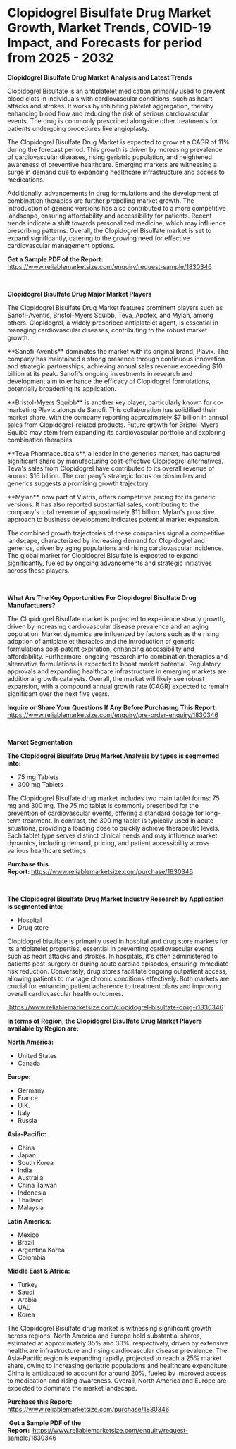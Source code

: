 <p><h1>Clopidogrel Bisulfate Drug Market Growth, Market Trends, COVID-19 Impact, and Forecasts for period from 2025 - 2032</h1></p><p><strong>Clopidogrel Bisulfate Drug Market Analysis and Latest Trends</strong></p>
<p><p>Clopidogrel Bisulfate is an antiplatelet medication primarily used to prevent blood clots in individuals with cardiovascular conditions, such as heart attacks and strokes. It works by inhibiting platelet aggregation, thereby enhancing blood flow and reducing the risk of serious cardiovascular events. The drug is commonly prescribed alongside other treatments for patients undergoing procedures like angioplasty.</p><p>The Clopidogrel Bisulfate Drug Market is expected to grow at a CAGR of 11% during the forecast period. This growth is driven by increasing prevalence of cardiovascular diseases, rising geriatric population, and heightened awareness of preventive healthcare. Emerging markets are witnessing a surge in demand due to expanding healthcare infrastructure and access to medications. </p><p>Additionally, advancements in drug formulations and the development of combination therapies are further propelling market growth. The introduction of generic versions has also contributed to a more competitive landscape, ensuring affordability and accessibility for patients. Recent trends indicate a shift towards personalized medicine, which may influence prescribing patterns. Overall, the Clopidogrel Bisulfate market is set to expand significantly, catering to the growing need for effective cardiovascular management options.</p></p>
<p><strong>Get a Sample PDF of the Report:&nbsp;</strong> <a href="https://www.reliablemarketsize.com/enquiry/request-sample/1830346?utm_campaign=2453&utm_medium=2&utm_source=Github&utm_content=ia&utm_term=19042025&utm_id=clopidogrel-bisulfate-drug">https://www.reliablemarketsize.com/enquiry/request-sample/1830346</a></p>
<p>&nbsp;</p>
<p><strong>Clopidogrel Bisulfate Drug Major Market Players</strong></p>
<p><p>The Clopidogrel Bisulfate Drug Market features prominent players such as Sanofi-Aventis, Bristol-Myers Squibb, Teva, Apotex, and Mylan, among others. Clopidogrel, a widely prescribed antiplatelet agent, is essential in managing cardiovascular diseases, contributing to the robust market growth.</p><p>**Sanofi-Aventis** dominates the market with its original brand, Plavix. The company has maintained a strong presence through continuous innovation and strategic partnerships, achieving annual sales revenue exceeding $10 billion at its peak. Sanofi's ongoing investments in research and development aim to enhance the efficacy of Clopidogrel formulations, potentially broadening its application.</p><p>**Bristol-Myers Squibb** is another key player, particularly known for co-marketing Plavix alongside Sanofi. This collaboration has solidified their market share, with the company reporting approximately $7 billion in annual sales from Clopidogrel-related products. Future growth for Bristol-Myers Squibb may stem from expanding its cardiovascular portfolio and exploring combination therapies.</p><p>**Teva Pharmaceuticals**, a leader in the generics market, has captured significant share by manufacturing cost-effective Clopidogrel alternatives. Teva's sales from Clopidogrel have contributed to its overall revenue of around $16 billion. The company’s strategic focus on biosimilars and generics suggests a promising growth trajectory.</p><p>**Mylan**, now part of Viatris, offers competitive pricing for its generic versions. It has also reported substantial sales, contributing to the company's total revenue of approximately $11 billion. Mylan's proactive approach to business development indicates potential market expansion.</p><p>The combined growth trajectories of these companies signal a competitive landscape, characterized by increasing demand for Clopidogrel and generics, driven by aging populations and rising cardiovascular incidence. The global market for Clopidogrel Bisulfate is expected to expand significantly, fueled by ongoing advancements and strategic initiatives across these players.</p></p>
<p>&nbsp;</p>
<p><strong>What Are The Key Opportunities For Clopidogrel Bisulfate Drug Manufacturers?</strong></p>
<p><p>The Clopidogrel Bisulfate market is projected to experience steady growth, driven by increasing cardiovascular disease prevalence and an aging population. Market dynamics are influenced by factors such as the rising adoption of antiplatelet therapies and the introduction of generic formulations post-patent expiration, enhancing accessibility and affordability. Furthermore, ongoing research into combination therapies and alternative formulations is expected to boost market potential. Regulatory approvals and expanding healthcare infrastructure in emerging markets are additional growth catalysts. Overall, the market will likely see robust expansion, with a compound annual growth rate (CAGR) expected to remain significant over the next five years.</p></p>
<p><strong>Inquire or Share Your Questions If Any Before Purchasing This Report:</strong> <a href="https://www.reliablemarketsize.com/enquiry/pre-order-enquiry/1830346?utm_campaign=2453&utm_medium=2&utm_source=Github&utm_content=ia&utm_term=19042025&utm_id=clopidogrel-bisulfate-drug">https://www.reliablemarketsize.com/enquiry/pre-order-enquiry/1830346</a></p>
<p>&nbsp;</p>
<p><strong>Market Segmentation</strong></p>
<p><strong>The Clopidogrel Bisulfate Drug Market Analysis by types is segmented into:</strong></p>
<p><ul><li>75 mg Tablets</li><li>300 mg Tablets</li></ul></p>
<p><p>The Clopidogrel Bisulfate drug market includes two main tablet forms: 75 mg and 300 mg. The 75 mg tablet is commonly prescribed for the prevention of cardiovascular events, offering a standard dosage for long-term treatment. In contrast, the 300 mg tablet is typically used in acute situations, providing a loading dose to quickly achieve therapeutic levels. Each tablet type serves distinct clinical needs and may influence market dynamics, including demand, pricing, and patient accessibility across various healthcare settings.</p></p>
<p><strong>Purchase this Report:&nbsp;</strong><a href="https://www.reliablemarketsize.com/purchase/1830346?utm_campaign=2453&utm_medium=2&utm_source=Github&utm_content=ia&utm_term=19042025&utm_id=clopidogrel-bisulfate-drug">https://www.reliablemarketsize.com/purchase/1830346</a></p>
<p>&nbsp;</p>
<p><strong>The Clopidogrel Bisulfate Drug Market Industry Research by Application is segmented into:</strong></p>
<p><ul><li>Hospital</li><li>Drug store</li></ul></p>
<p><p>Clopidogrel bisulfate is primarily used in hospital and drug store markets for its antiplatelet properties, essential in preventing cardiovascular events such as heart attacks and strokes. In hospitals, it's often administered to patients post-surgery or during acute cardiac episodes, ensuring immediate risk reduction. Conversely, drug stores facilitate ongoing outpatient access, allowing patients to manage chronic conditions effectively. Both markets are crucial for enhancing patient adherence to treatment plans and improving overall cardiovascular health outcomes.</p></p>
<p><a href="https://www.reliablemarketsize.com/clopidogrel-bisulfate-drug-r1830346?utm_campaign=2453&utm_medium=2&utm_source=Github&utm_content=ia&utm_term=19042025&utm_id=clopidogrel-bisulfate-drug">&nbsp;https://www.reliablemarketsize.com/clopidogrel-bisulfate-drug-r1830346</a></p>
<p><strong>In terms of Region, the Clopidogrel Bisulfate Drug Market Players available by Region are:</strong></p>
<p>
    <p> <strong> North America: </strong>
        <ul>
            <li>United States</li>
            <li>Canada</li>
        </ul>
        </p> 
    <p> <strong> Europe: </strong>
        <ul>
            <li>Germany</li>
            <li>France</li>
            <li>U.K.</li>
            <li>Italy</li>
            <li>Russia</li>
        </ul>
        </p> 
    <p> <strong> Asia-Pacific: </strong>
        <ul>
            <li>China</li>
            <li>Japan</li>
            <li>South Korea</li>
            <li>India</li>
            <li>Australia</li>
            <li>China Taiwan</li>
            <li>Indonesia</li>
            <li>Thailand</li>
            <li>Malaysia</li>
        </ul>
        </p> 
    <p> <strong> Latin America: </strong>
        <ul>
            <li>Mexico</li>
            <li>Brazil</li>
            <li>Argentina Korea</li>
            <li>Colombia</li>
        </ul>
        </p> 
    <p> <strong> Middle East & Africa: </strong>
        <ul>
            <li>Turkey</li>
            <li>Saudi</li>
            <li>Arabia</li>
            <li>UAE</li>
            <li>Korea</li>
        </ul>
    </p>
    </p>
<p><p>The Clopidogrel Bisulfate drug market is witnessing significant growth across regions. North America and Europe hold substantial shares, estimated at approximately 35% and 30%, respectively, driven by extensive healthcare infrastructure and rising cardiovascular disease prevalence. The Asia-Pacific region is expanding rapidly, projected to reach a 25% market share, owing to increasing geriatric populations and healthcare expenditure. China is anticipated to account for around 20%, fueled by improved access to medication and rising awareness. Overall, North America and Europe are expected to dominate the market landscape.</p></p>
<p><strong>Purchase this Report: </strong><a href="https://www.reliablemarketsize.com/purchase/1830346?utm_campaign=2453&utm_medium=2&utm_source=Github&utm_content=ia&utm_term=19042025&utm_id=clopidogrel-bisulfate-drug">https://www.reliablemarketsize.com/purchase/1830346</a></p>
<p>&nbsp;<strong>Get a Sample PDF of the Report:&nbsp;&nbsp;</strong><a href="https://www.reliablemarketsize.com/enquiry/request-sample/1830346?utm_campaign=2453&utm_medium=2&utm_source=Github&utm_content=ia&utm_term=19042025&utm_id=clopidogrel-bisulfate-drug">https://www.reliablemarketsize.com/enquiry/request-sample/1830346</a></p>
<p><strong></strong></p>
<p><p></p><p></p><p></p></p>